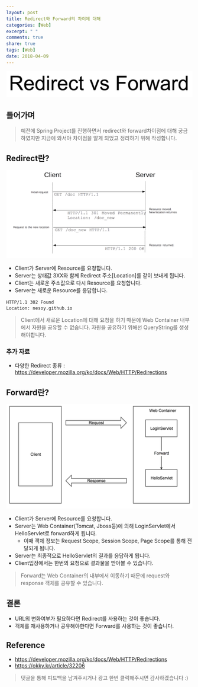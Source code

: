 ```yaml
---
layout: post
title: Redirect와 Forward의 차이에 대해
categories: [Web]
excerpt: " "
comments: true
share: true
tags: [Web]
date: 2018-04-09
---
```

![No Image](/assets/posts/20180409/0.png)

## 들어가며
> 예전에 Spring Project를 진행하면서 redirect와 forward차이점에 대해 궁금하였지만 지금에 와서야 차이점을 알게 되었고 정리하기 위해 작성합니다.

## Redirect란?
![No Image](/assets/posts/20180409/1.png)
- Client가 Server에 Resource를 요청합니다.
- Server는 상태값 3XX와 함께 Redirect 주소[Location]를 같이 보내게 됩니다.
- Client는 새로운 주소값으로 다시 Resource를 요청합니다.
- Server는 새로운 Resource를 응답합니다.

```
HTTP/1.1 302 Found
Location: nesoy.github.io
```

> Client에서 새로운 Location에 대해 요청을 하기 때문에 Web Container 내부에서 자원을 공유할 수 없습니다. 자원을 공유하기 위해선 QueryString를 생성해야합니다.

### 추가 자료
- 다양한 Redirect 종류 : <https://developer.mozilla.org/ko/docs/Web/HTTP/Redirections>

## Forward란?
![No Image](/assets/posts/20180409/2.png)
- Client가 Server에 Resource를 요청합니다.
- Server는 Web Container(Tomcat, Jboss등)에 의해 LoginServlet에서 HelloServlet로 forward하게 됩니다.
    - 이때 객체 정보는 Request Scope, Session Scope, Page Scope를 통해 전달되게 됩니다.
- Server는 최종적으로 HelloServlet의 결과를 응답하게 됩니다.
- Client입장에서는 한번의 요청으로 결과물을 받아볼 수 있습니다.

> Forward는 Web Container의 내부에서 이동하기 때문에 request와 response 객체를 공유할 수 있습니다.

## 결론
- URL의 변화여부가 필요하다면 Redirect를 사용하는 것이 좋습니다.
- 객체를 재사용하거나 공유해야한다면 Forward를 사용하는 것이 좋습니다.

## Reference
- <https://developer.mozilla.org/ko/docs/Web/HTTP/Redirections>
- <https://okky.kr/article/32206>


> 댓글을 통해 피드백을 남겨주시거나 광고 한번 클릭해주시면 감사하겠습니다 :)